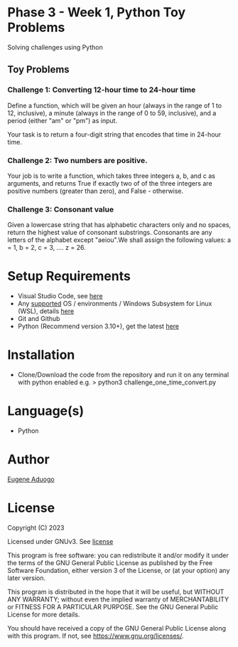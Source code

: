 # Phase 3 - Week 1, Python Toy Problems

Solving challenges using Python

## Toy Problems

### Challenge 1: Converting 12-hour time to 24-hour time
Define a function, which will be given an hour (always in the range of 1 to 12, inclusive), a minute (always in the range of 0 to 59, inclusive), and a period (either "am" or "pm") as input.

Your task is to return a four-digit string that encodes that time in 24-hour time.

### Challenge 2: Two numbers are positive.
Your job is to write a function, which takes three integers a, b, and c as arguments, and returns True if exactly two of of the three integers are positive numbers (greater than zero), and False - otherwise.

### Challenge 3: Consonant value
Given a lowercase string that has alphabetic characters only and no spaces, return the highest value of consonant substrings. Consonants are any letters of the alphabet except "aeiou".We shall assign the following values: a = 1, b = 2, c = 3, .... z = 26.

# Setup Requirements

- Visual Studio Code, see [here](https://code.visualstudio.com/)
- Any [supported](https://www.python.org/downloads/) OS / environments / Windows Subsystem for Linux (WSL), details [here](https://learn.microsoft.com/en-us/windows/python/web-frameworks)
- Git and Github
- Python (Recommend version 3.10+), get the latest [here](https://www.python.org/downloads/)

# Installation

- Clone/Download the code from the repository and run it on any terminal with python enabled e.g. > python3 challenge_one_time_convert.py

# Language(s)
- Python

# Author

[Eugene Aduogo](https://github.com/eugenemrg)

# License
Copyright (C) 2023

Licensed under GNUv3. See [license](/LICENSE)

This program is free software: you can redistribute it and/or modify
it under the terms of the GNU General Public License as published by
the Free Software Foundation, either version 3 of the License, or
(at your option) any later version.

This program is distributed in the hope that it will be useful,
but WITHOUT ANY WARRANTY; without even the implied warranty of
MERCHANTABILITY or FITNESS FOR A PARTICULAR PURPOSE.  See the
GNU General Public License for more details.

You should have received a copy of the GNU General Public License
along with this program.  If not, see <https://www.gnu.org/licenses/>.